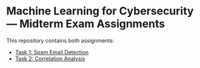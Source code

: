 # Machine Learning for Cybersecurity — Midterm Exam Assignments

This repository contains both assignments:

- [Task 1: Spam Email Detection](Task1/README.md)  
- [Task 2: Correlation Analysis](Task2/README.md)
